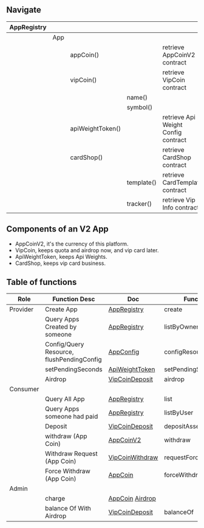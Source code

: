 ## Navigate
|AppRegistry|    |   |||
|  ----|  ----  | ----  | ---- |----|
|  |  App  |   |  ||
|  |    | appCoin() | | retrieve AppCoinV2 contract |
|  |    | vipCoin()  | | retrieve VipCoin contract |
|  |    |   | name() |  |
|  |    |   | symbol() | |
|  |    | apiWeightToken() | | retrieve Api Weight Config contract |
|  |    | cardShop()  | |retrieve CardShop contract |
|  |    |   | template() |retrieve CardTemplate contract |
|  |    |   | tracker() | retrieve Vip Info contract |
## Components of an V2 App
- AppCoinV2, it's the currency of this platform.
- VipCoin, keeps quota and airdrop now, and vip card later.
- ApiWeightToken, keeps Api Weights.
- CardShop, keeps vip card business.
## Table of functions

|Role|  Function Desc  | Doc  |Function|
|  ----|  ----  | ----  | ---- |
| Provider|  Create App  | [AppRegistry](AppRegistry.md)  |create|
| | Query Apps Created by someone  | [AppRegistry](AppRegistry.md) |listByOwner|
| | Config/Query Resource, flushPendingConfig | [AppConfig](../AppConfig.md) |configResourceBatch|
| | setPendingSeconds   | [ApiWeightToken](ApiWeightToken.md) |setPendingSeconds|
| | Airdrop  | [VipCoinDeposit](VipCoinDeposit.md) |airdrop|
| Consumer|    |   ||
| | Query All App  | [AppRegistry](AppRegistry.md) |list|
| | Query Apps someone had paid  | [AppRegistry](AppRegistry.md) |listByUser|
| | Deposit  | [VipCoinDeposit](VipCoinDeposit.md) |depositAsset|
| | withdraw (App Coin) | [AppCoinV2](AppCoinV2.md) |withdraw|
| | Withdraw Request (App Coin) | [VipCoinWithdraw](VipCoinWithdraw.md) |requestForceWithdraw|
| | Force Withdraw (App Coin) | [AppCoin](VipCoinWithdraw.md) |forceWithdraw|
| Admin|    |   ||
| | charge  | [AppCoin](VipCoinDeposit.md) [Airdrop](Airdrop.md) ||
| | balance Of With Airdrop  | [VipCoinDeposit](VipCoinDeposit.md) |balanceOf|